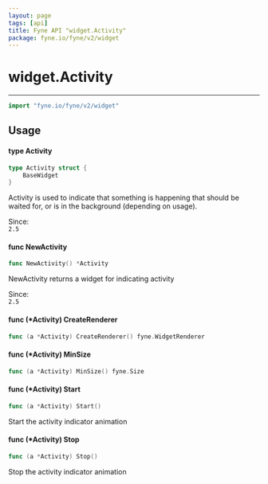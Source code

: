 ```yaml
---
layout: page
tags: [api]
title: Fyne API "widget.Activity"
package: fyne.io/fyne/v2/widget
---
```


# widget.Activity
---
```go
import "fyne.io/fyne/v2/widget"
```

## Usage

#### type Activity

```go
type Activity struct {
	BaseWidget
}
```

Activity is used to indicate that something is happening that should be waited for, or is in the background (depending on usage).


<div class="since">Since: <code>
2.5</code></div>

#### func  NewActivity

```go
func NewActivity() *Activity
```
NewActivity returns a widget for indicating activity


<div class="since">Since: <code>
2.5</code></div>

#### func (*Activity) CreateRenderer

```go
func (a *Activity) CreateRenderer() fyne.WidgetRenderer
```

#### func (*Activity) MinSize

```go
func (a *Activity) MinSize() fyne.Size
```

#### func (*Activity) Start

```go
func (a *Activity) Start()
```
Start the activity indicator animation

#### func (*Activity) Stop

```go
func (a *Activity) Stop()
```
Stop the activity indicator animation
